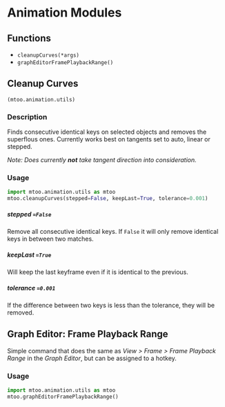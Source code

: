# Animation Modules

## Functions

- `cleanupCurves(*args)`
- `graphEditorFramePlaybackRange()`

  

## Cleanup Curves

`(mtoo.animation.utils)`

### Description

Finds consecutive identical keys on selected objects and removes the superflous ones. Currently works best on tangents set to auto, linear or stepped.

_Note: Does currently **not** take tangent direction into consideration._

### Usage

```python 
import mtoo.animation.utils as mtoo
mtoo.cleanupCurves(stepped=False, keepLast=True, tolerance=0.001)
```


##### stepped `=False`
Remove all consecutive identical keys. If `False` it will only remove identical keys in between two matches.

##### keepLast `=True`
Will keep the last keyframe even if it is identical to the previous.

##### tolerance `=0.001`
If the difference between two keys is less than the tolerance, they will be removed.

  

## Graph Editor: Frame Playback Range
Simple command that does the same as _View > Frame > Frame Playback Range_ in the _Graph Editor_, but can be assigned to a hotkey.

### Usage

```python 
import mtoo.animation.utils as mtoo
mtoo.graphEditorFramePlaybackRange()
```
